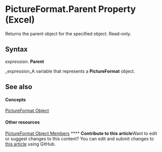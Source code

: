 
# PictureFormat.Parent Property (Excel)

Returns the parent object for the specified object. Read-only.


## Syntax

 _expression_. **Parent**

 _expression_A variable that represents a  **PictureFormat** object.


## See also


#### Concepts


 [PictureFormat Object](7e8ec723-b6e0-fdc9-ff4e-22cbb31be4df.md)
#### Other resources


 [PictureFormat Object Members](d27d6074-2698-2b1d-87cb-c9cc187354c3.md)
****   **Contribute to this article**Want to edit or suggest changes to this content? You can edit and submit changes to  [this article](https://github.com/jhershey00/VBA_Excel_Test/OpenXMLCon/articles/215d013c-02cc-bbe2-32f1-585888506ece.md) using GitHub.

